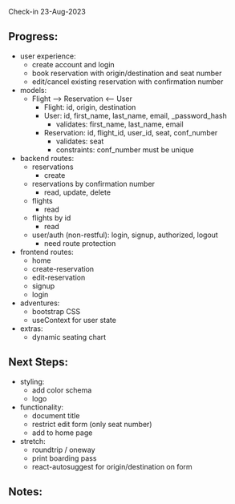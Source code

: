 Check-in 23-Aug-2023 

## Progress:
- user experience:
    - create account and login
    - book reservation with origin/destination and seat number
    - edit/cancel existing reservation with confirmation number
- models: 
    - Flight --> Reservation <-- User
        - Flight: id, origin, destination
        - User: id, first_name, last_name, email, _password_hash
            - validates: first_name, last_name, email
        - Reservation: id, flight_id, user_id, seat, conf_number
            - validates: seat
            - constraints: conf_number must be unique
- backend routes:
    - reservations 
        - create
    - reservations by confirmation number 
        - read, update, delete
    - flights 
        - read
    - flights by id 
        - read
    - user/auth (non-restful): login, signup, authorized, logout
        - need route protection
- frontend routes:
    - home
    - create-reservation
    - edit-reservation
    - signup
    - login
- adventures: 
    - bootstrap CSS
    - useContext for user state
- extras:
    - dynamic seating chart

## Next Steps:
- styling:
    - add color schema
    - logo
- functionality:
    - document title
    - restrict edit form (only seat number)
    - add to home page
- stretch:
    - roundtrip / oneway
    - print boarding pass
    - react-autosuggest for origin/destination on form

## Notes:


